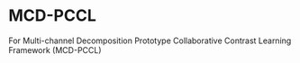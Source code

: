 # MCD-PCCL
For  Multi-channel Decomposition Prototype Collaborative Contrast Learning Framework (MCD-PCCL)
